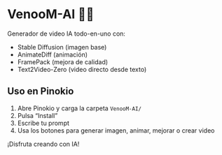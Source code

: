 # VenooM-AI 🎥🧠

Generador de video IA todo-en-uno con:

- Stable Diffusion (imagen base)
- AnimateDiff (animación)
- FramePack (mejora de calidad)
- Text2Video-Zero (video directo desde texto)

## Uso en Pinokio

1. Abre Pinokio y carga la carpeta `VenooM-AI/`
2. Pulsa “Install”
3. Escribe tu prompt
4. Usa los botones para generar imagen, animar, mejorar o crear video

¡Disfruta creando con IA!